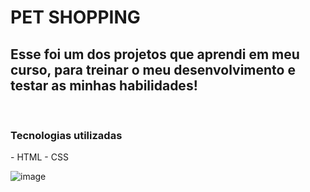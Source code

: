 <h1>PET SHOPPING</h1>
<h2>Esse foi um dos projetos que aprendi em meu curso, para treinar o meu desenvolvimento e testar as minhas habilidades!</h2>
<br>
<h3>Tecnologias utilizadas</h3>
<p> - HTML
 - CSS </p>

![image](https://user-images.githubusercontent.com/118142230/208546229-3876fd49-fa19-4b1a-8f4d-0c48b143ec47.png) 
